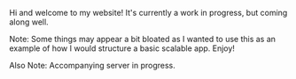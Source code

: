 Hi and welcome to my website! It's currently a work in progress, but coming along well.

Note: Some things may appear a bit bloated as I wanted to use this as an example of how I would structure a basic scalable app. Enjoy!

Also Note: Accompanying server in progress.
